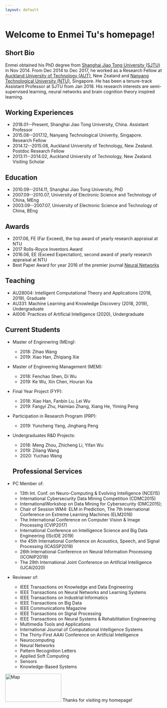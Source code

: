 ```yaml
---
layout: default
---
```


<!-- Text can be **bold**, _italic_, or ~~strikethrough~~.

[Link to another page](./another-page.html).

There should be whitespace between paragraphs.

There should be whitespace between paragraphs. We recommend including a README, or a file with information about your project. -->
# Welcome to Enmei Tu's homepage! 

## Short Bio
Enmei obtained his PhD degree from [Shanghai Jiao Tong University (SJTU)](http://en.sjtu.edu.cn/) in Nov 2014. From Dec 2014 to Dec 2017, he  worked as a Research Fellow at [Auckland University of Technology (AUT)](https://www.aut.ac.nz/), New Zealand and [Nanyang Technological University (NTU)](https://www.ntu.edu.sg), Singapore. He has been a tenure-track Assistant Professor at SJTU from Jan 2018. His research interests are semi-supervised learning, neural networks and brain cognition theory inspired learning. 

## Working Experiences
* 2018.01--Present, Shanghai Jiao Tong University, China. Assistant Professor 
* 2015.08--2017.12, Nanyang Technological Univerity, Singapore. Research Fellow
* 2014.12--2015.08, Auckland University of Technology, New Zealand. Postdoc Research Fellow
* 2013.11--2014.02, Auckland University of Technology, New Zealand. Visiting Scholar

## Education
* 2010.09--2014.11, Shanghai Jiao Tong University, PhD
* 2007.09--2010.07, University of Electronic Science and Technology of China, MEng
* 2003.09--2007.07, University of Electronic Science and Technology of China, BEng

## Awards
* 2017.06, FE (Far Exceed), the top award of yearly research appraisal at NTU
* 2017 Rolls-Royce Inventors Award
* 2016.06, EE (Exceed Expectation), second award of yearly research appraisal at NTU
* Best Paper Award for year 2016 of the premier journal [Neural Networks](https://www.journals.elsevier.com/neural-networks)

## Teaching
* AU28004: Intelligent Computational Theory and Applications (2018, 2019), Graduate
* AU331: Machine Learning and Knowledge Discovery (2018, 2019), Undergraduate
* AI006:  Practices of Artificial Intelligence (2020), Undergraduate

## Current Students 
* Master of Enginnering (MEng):
  - 2018: Zihao Wang
  - 2019: Xiao Han, Zhiqiang Xie
* Master of Engineering Management (MEM):
  - 2018: Fenchao Shen, Di Wu
  - 2019: Ke Wu, Xin Chen, Houran Xia
* Final Year Project (FYP):
  - 2018: Xiao Han, Fanbin Lu, Lei Wu
  - 2019: Fangyi Zhu, Haimiao Zhang, Xiang He, Yiming Peng
* Participation in Research Program (PRP): 
  - 2019: Yuncheng Yang, Jinghang Peng
* Undergraduates R&D Projects: 
  - 2018: Meng Zhou, Zhicheng Li, Yifan Wu
  - 2019: Ziliang Wang
  - 2020: Yuchao Wang
  
  ## Professional Services
* PC Member of: 
  - 13th Int. Conf. on Neuro-Computing & Evolving Intelligence (NCEI15)
  - International Cybersecurity Data Mining Competition (CDMC2015)
  - InternationalWorkshop on Data Mining for Cybersecurity (DMC2015);
  - Chair of Session WM4: ELM in Prediction, The 7th International Conference on Extreme Learning Machines (ELM2016)
  - The International Conference on Computer Vision & Image Processing (CVIP2017)
  - International Conference on Intelligence Science and Big Data Engineering (IScIDE 2019)
  - the 45th International Conference on Acoustics, Speech, and Signal Processing (ICASSP2019)
  - 26th International Conference on Neural Information Processing (ICONIP2019)
  - The 29th International Joint Conference on Artificial Intelligence (IJCAI2020)
* Reviewer of: 
  - IEEE Transactions on Knowledge and Data Engineering
  - IEEE Transactions on Neural Networks and Learning Systems
  - IEEE Transactions on Industrial Informatics
  - IEEE Transactions on Big Data
  - IEEE Communications Magazine
  - IEEE Transactions on Signal Processing
  - IEEE Transactions on Neural Systems & Rehabilitation Engineering
  - Multimedia Tools and Applications
  - International Journal of Computational Intelligence Systems
  - The Thirty-First AAAI Conference on Artificial Intelligence
  - Neurocomputing
  - Neural Networks
  - Pattern Recognition Letters
  - Applied Soft Computing
  - Sensors
  - Knowledge-Based Systems
  
  
<a href="https://www.revolvermaps.com/livestats/594u56sxkob/"><img src="//rf.revolvermaps.com/h/m/a/0/ff0000/90/30/594u56sxkob.png" width="180" height="90" alt="Map" style="border:0;"></a>
Thanks for visiting my homepage!

<!-- ### Header 3

```js
// Javascript code with syntax highlighting.
var fun = function lang(l) {
  dateformat.i18n = require('./lang/' + l)
  return true;
}
```

```ruby
# Ruby code with syntax highlighting
GitHubPages::Dependencies.gems.each do |gem, version|
  s.add_dependency(gem, "= #{version}")
end
```

#### Header 4

*   This is an unordered list following a header.
*   This is an unordered list following a header.
*   This is an unordered list following a header.

##### Header 5

1.  This is an ordered list following a header.
2.  This is an ordered list following a header.
3.  This is an ordered list following a header.

###### Header 6

| head1        | head two          | three |
|:-------------|:------------------|:------|
| ok           | good swedish fish | nice  |
| out of stock | good and plenty   | nice  |
| ok           | good `oreos`      | hmm   |
| ok           | good `zoute` drop | yumm  |

### There's a horizontal rule below this.

* * *

### Here is an unordered list:

*   Item foo
*   Item bar
*   Item baz
*   Item zip

### And an ordered list:

1.  Item one
1.  Item two
1.  Item three
1.  Item four

### And a nested list:

- level 1 item
  - level 2 item
  - level 2 item
    - level 3 item
    - level 3 item
- level 1 item
  - level 2 item
  - level 2 item
  - level 2 item
- level 1 item
  - level 2 item
  - level 2 item
- level 1 item

### Small image

![Octocat](https://github.githubassets.com/images/icons/emoji/octocat.png)

### Large image

![Branching](https://guides.github.com/activities/hello-world/branching.png)


### Definition lists can be used with HTML syntax.

<dl>
<dt>Name</dt>
<dd>Godzilla</dd>
<dt>Born</dt>
<dd>1952</dd>
<dt>Birthplace</dt>
<dd>Japan</dd>
<dt>Color</dt>
<dd>Green</dd>
</dl> -->


<!-- ```
Long, single-line code blocks should not wrap. They should horizontally scroll if they are too long. This line should be long enough to demonstrate this.
```

```
The final element.
``` -->
